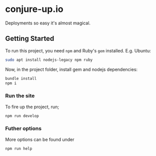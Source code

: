 # conjure-up.io

Deployments so easy it's almost magical.

## Getting Started

To run this project, you need `npm` and Ruby's `gem` installed. E.g. Ubuntu:

``` bash
sudo apt install nodejs-legacy npm ruby
```

Now, in the project folder, install gem and nodejs dependencies:

``` bash
bundle install
npm i
```

### Run the site

To fire up the project, run;

``` bash
npm run develop
```

### Futher options

More options can be found under

``` bash
npm run help
```

